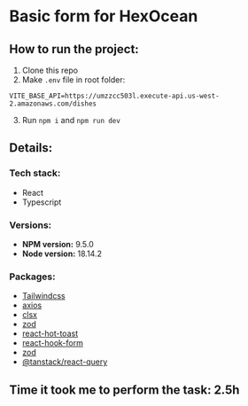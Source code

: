 # Basic form for HexOcean

## How to run the project:

1. Clone this repo
2. Make `.env` file in root folder:

```env
VITE_BASE_API=https://umzzcc503l.execute-api.us-west-2.amazonaws.com/dishes
```

3. Run `npm i` and `npm run dev`

## Details:

### Tech stack:

- React
- Typescript

### Versions:

- **NPM version:** 9.5.0
- **Node version:** 18.14.2

### Packages:

- [Tailwindcss](https://tailwindcss.com/)
- [axios](https://www.npmjs.com/package/axios)
- [clsx](https://www.npmjs.com/package/clsx)
- [zod](https://www.npmjs.com/package/zod)
- [react-hot-toast](https://www.npmjs.com/package/react-hot-toast)
- [react-hook-form](https://www.npmjs.com/package/react-hook-form)
- [zod](https://www.npmjs.com/package/zod)
- [@tanstack/react-query](https://www.npmjs.com/package/@tanstack/react-query)

## Time it took me to perform the task: 2.5h
